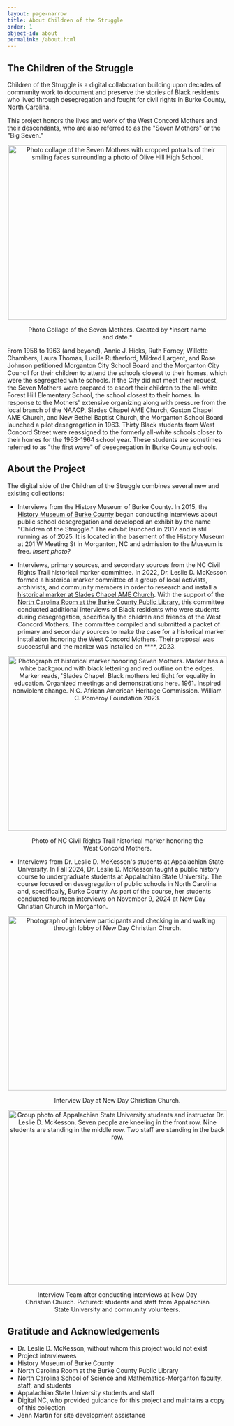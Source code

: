 ```yaml
---
layout: page-narrow
title: About Children of the Struggle 
order: 1
object-id: about
permalink: /about.html
---
```


## The Children of the Struggle 

Children of the Struggle is a digital collaboration building upon decades of community work to document and preserve the stories of Black residents who lived through desegregation and fought for civil rights in Burke County, North Carolina.

This project honors the lives and work of the West Concord Mothers and their descendants, who are also referred to as the "Seven Mothers" or the "Big Seven." 

<div style="text-align: center;">
<img src="{{ '/assets/img/mothers.png' | relative_url }}" width="500" height="400" alt="Photo collage of the Seven Mothers with cropped potraits of their smiling faces surrounding a photo of Olive Hill High School.">
<figure>
<figcaption>Photo Collage of the Seven Mothers. Created by *insert name and date.*</figcaption>
</figure>
</div>

From 1958 to 1963 (and beyond), Annie J. Hicks, Ruth Forney, Willette Chambers, Laura Thomas, Lucille Rutherford, Mildred Largent, and Rose Johnson petitioned Morganton City School Board and the Morganton City Council for their children to attend the schools closest to their homes, which were the segregated white schools. If the City did not meet their request, the Seven Mothers were prepared to escort their children to the all-white Forest Hill Elementary School, the school closest to their homes. In response to the Mothers' extensive organizing along with pressure from the local branch of the NAACP, Slades Chapel AME Church, Gaston Chapel AME Church, and New Bethel Baptist Church, the Morganton School Board launched a pilot desegregation in 1963. Thirty Black students from West Concord Street were reassigned to the formerly all-white schools closer to their homes for the 1963-1964 school year. These students are sometimes referred to as "the first wave" of desegregation in Burke County schools. 


## About the Project 

The digital side of the Children of the Struggle combines several new and existing collections: 

- Interviews from the History Museum of Burke County. In 2015, the [History Museum of Burke County](https://www.thehistorymuseumofburke.org/) began conducting interviews about public school desegregation and developed an exhibit by the name "Children of the Struggle." The exhibit launched in 2017 and is still running as of 2025. It is located in the basement of the History Museum at 201 W Meeting St in Morganton, NC and admission to the Museum is free. *insert photo?*

- Interviews, primary sources, and secondary sources from the NC Civil Rights Trail historical marker committee. In 2022, Dr. Leslie D. McKesson formed a historical marker committee of a group of local activists, archivists, and community members in order to research and install a [historical marker at Slades Chapel AME Church](https://aahc.nc.gov/programs/nc-civil-rights-trail/nc-civil-rights-virtual-trail/slades-chapel-1961). With the support of the [North Carolina Room at the Burke County Public Library](https://bcpls.org/index.php/ncroom/), this committee conducted additional interviews of Black residents who were students during desegregation, specifically the children and friends of the West Concord Mothers. The committee compiled and submitted a packet of primary and secondary sources to make the case for a historical marker installation honoring the West Concord Mothers. Their proposal was successful and the marker was installed on ****, 2023.

<div style="text-align: center;">
<img src="{{ '/assets/img/marker.jpg' | relative_url }}" width="500" height="400" alt="Photograph of historical marker honoring Seven Mothers. Marker has a white background with black lettering and red outline on the edges. Marker reads, 'Slades Chapel. Black mothers led fight for equality in education. Organized meetings and demonstrations here. 1961. Inspired nonviolent change. N.C. African American Heritage Commission. William C. Pomeroy Foundation 2023.">
<figure>
<figcaption>Photo of NC Civil Rights Trail historical marker honoring the West Concord Mothers.</figcaption>
</figure>
</div>

- Interviews from Dr. Leslie D. McKesson's students at Appalachian State University. In Fall 2024, Dr. Leslie D. McKesson taught a public history course to undergraduate students at Appalachian State University. The course focused on desegregation of public schools in North Carolina and, specifically, Burke County. As part of the course, her students conducted fourteen interviews on November 9, 2024 at New Day Christian Church in Morganton.

<div style="text-align: center;">
<img src="{{ '/assets/img/nov-9.jpg' | relative_url }}" width="500" height="400" alt="Photograph of interview participants and checking in and walking through lobby of New Day Christian Church.">
<figure>
<figcaption>Interview Day at New Day Christian Church.</figcaption>
</figure>
</div>

<div style="text-align: center;">
<img src="{{ '/assets/img/nov-9-team.jpg' | relative_url }}" width="500" height="400" alt="Group photo of Appalachian State University students and instructor Dr. Leslie D. McKesson. Seven people are kneeling in the front row. Nine students are standing in the middle row. Two staff are standing in the back row.">
<figure>
<figcaption>Interview Team after conducting interviews at New Day Christian Church. Pictured: students and staff from Appalachian State University and community volunteers.</figcaption>
</figure>
</div>

## Gratitude and Acknowledgements

- Dr. Leslie D. McKesson, without whom this project would not exist
- Project interviewees
- History Museum of Burke County
- North Carolina Room at the Burke County Public Library
- North Carolina School of Science and Mathematics-Morganton faculty, staff, and students
- Appalachian State University students and staff
- Digital NC, who provided guidance for this project and maintains a copy of this collection
- Jenn Martin for site development assistance
